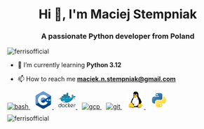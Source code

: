 <h1 align="center">Hi 👋, I'm Maciej Stempniak</h1>
<h3 align="center">A passionate Python developer from Poland</h3>

<p align="left"> <img src="https://komarev.com/ghpvc/?username=ferrisofficial&label=Profile%20views&color=0e75b6&style=flat" alt="ferrisofficial" /> </p>

- 🌱 I’m currently learning **Python 3.12**

- 📫 How to reach me **maciek.n.stempniak@gmail.com**

<div style="text-align: left;"> 
    <a href="https://www.gnu.org/software/bash/" target="_blank" rel="noreferrer"> <img src="https://www.vectorlogo.zone/logos/gnu_bash/gnu_bash-icon.svg" alt="bash" width="40" height="40"/> </a>
    <span style="margin-right: 10px;"></span> <!-- Space -->
    <a href="https://www.w3schools.com/cpp/" target="_blank" rel="noreferrer"> <img src="https://raw.githubusercontent.com/devicons/devicon/master/icons/cplusplus/cplusplus-original.svg" alt="cplusplus" width="40" height="40"/> </a>
    <span style="margin-right: 10px;"></span> <!-- Space -->
    <a href="https://www.docker.com/" target="_blank" rel="noreferrer"> <img src="https://raw.githubusercontent.com/devicons/devicon/master/icons/docker/docker-original-wordmark.svg" alt="docker" width="40" height="40"/> </a> 
    <span style="margin-right: 10px;"></span> <!-- Space -->
    <a href="https://cloud.google.com" target="_blank" rel="noreferrer"> <img src="https://www.vectorlogo.zone/logos/google_cloud/google_cloud-icon.svg" alt="gcp" width="40" height="40"/> </a> 
    <span style="margin-right: 10px;"></span> <!-- Space -->
    <a href="https://git-scm.com/" target="_blank" rel="noreferrer"> <img src="https://www.vectorlogo.zone/logos/git-scm/git-scm-icon.svg" alt="git" width="40" height="40"/> </a> 
    <span style="margin-right: 10px;"></span> <!-- Space -->
    <a href="https://www.linux.org/" target="_blank" rel="noreferrer"> <img src="https://raw.githubusercontent.com/devicons/devicon/master/icons/linux/linux-original.svg" alt="linux" width="40" height="40"/> </a> 
    <span style="margin-right: 10px;"></span> <!-- Space -->
    <a href="https://www.python.org" target="_blank" rel="noreferrer"> <img src="https://raw.githubusercontent.com/devicons/devicon/master/icons/python/python-original.svg" alt="python" width="40" height="40"/> </a> 
</div>

<div style="text-align: left; clear: both;">
    <img align="left" src="https://github-readme-stats.vercel.app/api/top-langs?username=ferrisofficial&show_icons=true&locale=en&layout=compact" alt="ferrisofficial" style="margin-top: 10px;" />
</div>

